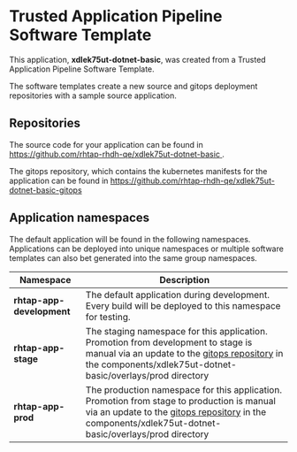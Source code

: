 # Trusted Application Pipeline Software Template

This application, **xdlek75ut-dotnet-basic**, was created from a Trusted Application Pipeline Software Template.

The software templates create a new source and gitops deployment repositories with a sample source application. 

## Repositories

The source code for your application can be found in [https://github.com/rhtap-rhdh-qe/xdlek75ut-dotnet-basic ](https://github.com/rhtap-rhdh-qe/xdlek75ut-dotnet-basic ).
 
The gitops repository, which contains the kubernetes manifests for the application can be found in 
[https://github.com/rhtap-rhdh-qe/xdlek75ut-dotnet-basic-gitops ](https://github.com/rhtap-rhdh-qe/xdlek75ut-dotnet-basic-gitops ) 

## Application namespaces 

The default application will be found in the following namespaces. Applications can be deployed into unique namespaces or multiple software templates can also bet generated into the same group namespaces.  

|  Namespace   |  Description   |  
| -------- | -------- |   
| **rhtap-app-development** | The default application during development. Every build will be deployed to this namespace for testing. | 
| **rhtap-app-stage** | The staging namespace for this application. Promotion from development to stage is manual via an update to the [gitops repository](https://github.com/rhtap-rhdh-qe/xdlek75ut-dotnet-basic-gitops ) in the components/xdlek75ut-dotnet-basic/overlays/prod directory |  
| **rhtap-app-prod** | The production namespace for this application. Promotion from stage to production is manual via an update to the [gitops repository](https://github.com/rhtap-rhdh-qe/xdlek75ut-dotnet-basic-gitops ) in the components/xdlek75ut-dotnet-basic/overlays/prod directory | 